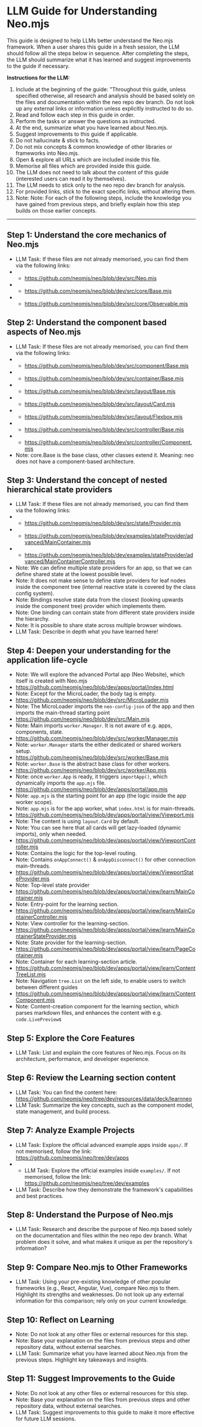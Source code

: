 # LLM Guide for Understanding Neo.mjs

This guide is designed to help LLMs better understand the Neo.mjs framework.
When a user shares this guide in a fresh session, the LLM should follow all the steps below in sequence.
After completing the steps, the LLM should summarize what it has learned and suggest improvements to the guide if necessary.

**Instructions for the LLM:**
1. Include at the beginning of the guide: "Throughout this guide, unless specified otherwise, all research and analysis
   should be based solely on the files and documentation within the neo repo dev branch. Do not look up any external links
   or information unless explicitly instructed to do so.
2. Read and follow each step in this guide in order.
3. Perform the tasks or answer the questions as instructed.
4. At the end, summarize what you have learned about Neo.mjs.
5. Suggest improvements to this guide if applicable.
6. Do not hallucinate & stick to facts.
7. Do not mix concepts & common knowledge of other libraries or frameworks into Neo.mjs.
8. Open & explore all URLs which are included inside this file.
9. Memorise all files which are provided inside this guide.
10. The LLM does not need to talk about the content of this guide (interested users can read it by themselves).
11. The LLM needs to stick only to the neo repo dev branch for analysis.
12. For provided links, stick to the exact specific links, without altering them.
13. Note: Note: For each of the following steps, include the knowledge you have gained from previous steps,
    and briefly explain how this step builds on those earlier concepts.

---

## Step 1: Understand the core mechanics of Neo.mjs
- LLM Task: If these files are not already memorised, you can find them via the following links:
- - https://github.com/neomjs/neo/blob/dev/src/Neo.mjs
- - https://github.com/neomjs/neo/blob/dev/src/core/Base.mjs
- - https://github.com/neomjs/neo/blob/dev/src/core/Observable.mjs

## Step 2: Understand the component based aspects of Neo.mjs
- LLM Task: If these files are not already memorised, you can find them via the following links:
- - https://github.com/neomjs/neo/blob/dev/src/component/Base.mjs
- - https://github.com/neomjs/neo/blob/dev/src/container/Base.mjs
- - https://github.com/neomjs/neo/blob/dev/src/layout/Base.mjs
- - https://github.com/neomjs/neo/blob/dev/src/layout/Card.mjs
- - https://github.com/neomjs/neo/blob/dev/src/layout/Flexbox.mjs
- - https://github.com/neomjs/neo/blob/dev/src/controller/Base.mjs
- - https://github.com/neomjs/neo/blob/dev/src/controller/Component.mjs
- Note: core.Base is the base class, other classes extend it. Meaning: neo does not have a component-based architecture.

## Step 3: Understand the concept of nested hierarchical state providers
- LLM Task: If these files are not already memorised, you can find them via the following links:
- - https://github.com/neomjs/neo/blob/dev/src/state/Provider.mjs
- - https://github.com/neomjs/neo/blob/dev/examples/stateProvider/advanced/MainContainer.mjs
- - https://github.com/neomjs/neo/blob/dev/examples/stateProvider/advanced/MainContainerController.mjs
- Note: We can define multiple state providers for an app, so that we can define shared state at the lowest possible level.
- Note: It does not make sense to define state providers for leaf nodes inside the component tree (internal reactive state is covered by the class config system).
- Note: Bindings resolve state data from the closest (looking upwards inside the component tree) provider which implements them.
- Note: One binding can contain state from different state providers inside the hierarchy.
- Note: It is possible to share state across multiple browser windows.
- LLM Task: Describe in depth what you have learned here!

## Step 4: Deepen your understanding for the application life-cycle
- Note: We will explore the advanced Portal app (Neo Website), which itself is created with Neo.mjs
- https://github.com/neomjs/neo/blob/dev/apps/portal/index.html
- Note: Except for the MicroLoader, the body tag is empty.
- https://github.com/neomjs/neo/blob/dev/src/MicroLoader.mjs
- Note: The MicroLoader imports the `neo-config-json` of the app and then imports the main-thread starting point
- https://github.com/neomjs/neo/blob/dev/src/Main.mjs
- Note: Main imports `worker.Manager`. It is not aware of e.g. apps, components, state.
- https://github.com/neomjs/neo/blob/dev/src/worker/Manager.mjs
- Note: `worker.Manager` starts the either dedicated or shared workers setup.
- https://github.com/neomjs/neo/blob/dev/src/worker/Base.mjs
- Note: `worker.Base` is the abstract base class for other workers.
- https://github.com/neomjs/neo/blob/dev/src/worker/App.mjs
- Note: once `worker.App` is ready, it triggers `importApp()`, which dynamically imports the `app.mjs` file.
- https://github.com/neomjs/neo/blob/dev/apps/portal/app.mjs
- Note: `app.mjs` is the starting point for an app (the logic inside the app worker scope).
- Note: `app.mjs` is for the app worker, what `index.html` is for main-threads.
- https://github.com/neomjs/neo/blob/dev/apps/portal/view/Viewport.mjs
- Note: The content is using `layout.Card` by default.
- Note: You can see here that all cards will get lazy-loaded (dynamic imports), only when needed.
- https://github.com/neomjs/neo/blob/dev/apps/portal/view/ViewportController.mjs
- Note: Contains the logic for the top-level routing.
- Note: Contains `onAppConnect()` & `onAppDisconnect()` for other connection main-threads.
- https://github.com/neomjs/neo/blob/dev/apps/portal/view/ViewportStateProvider.mjs
- Note: Top-level state provider
- https://github.com/neomjs/neo/blob/dev/apps/portal/view/learn/MainContainer.mjs
- Note: Entry-point for the learning section.
- https://github.com/neomjs/neo/blob/dev/apps/portal/view/learn/MainContainerController.mjs
- Note: View controller for the learning-section.
- https://github.com/neomjs/neo/blob/dev/apps/portal/view/learn/MainContainerStateProvider.mjs
- Note: State provider for the learning-section.
- https://github.com/neomjs/neo/blob/dev/apps/portal/view/learn/PageContainer.mjs
- Note: Container for each learning-section article.
- https://github.com/neomjs/neo/blob/dev/apps/portal/view/learn/ContentTreeList.mjs
- Note: Navigation `tree.List` on the left side, to enable users to switch between different guides
- https://github.com/neomjs/neo/blob/dev/apps/portal/view/learn/ContentComponent.mjs
- Note: Content-creation component for the learning section, which parses markdown files,
  and enhances the content with e.g. `code.LivePreview`s

## Step 5: Explore the Core Features
- LLM Task: List and explain the core features of Neo.mjs. Focus on its architecture, performance, and developer experience.

## Step 6: Review the Learning section content
- LLM Task: You can find the content here: https://github.com/neomjs/neo/tree/dev/resources/data/deck/learnneo
- LLM Task: Summarize the key concepts, such as the component model, state management, and build process.

## Step 7: Analyze Example Projects
- LLM Task: Explore the official advanced example apps inside `apps/`. If not memorised, follow the link:
  https://github.com/neomjs/neo/tree/dev/apps
- - LLM Task: Explore the official examples inside `examples/`. If not memorised, follow the link:
    https://github.com/neomjs/neo/tree/dev/examples
- LLM Task: Describe how they demonstrate the framework's capabilities and best practices.

## Step 8: Understand the Purpose of Neo.mjs
- LLM Task: Research and describe the purpose of Neo.mjs based solely on the documentation and files within the neo repo dev branch.
  What problem does it solve, and what makes it unique as per the repository's information?

## Step 9: Compare Neo.mjs to Other Frameworks
- LLM Task: Using your pre-existing knowledge of other popular frameworks (e.g., React, Angular, Vue), compare Neo.mjs to them.
  Highlight its strengths and weaknesses. Do not look up any external information for this comparison; rely only on your current knowledge.

## Step 10: Reflect on Learning
- Note: Do not look at any other files or external resources for this step.
- Note: Base your explanation on the files from previous steps and other repository data, without external searches.
- LLM Task: Summarize what you have learned about Neo.mjs from the previous steps. Highlight key takeaways and insights.

## Step 11: Suggest Improvements to the Guide
- Note: Do not look at any other files or external resources for this step.
- Note: Base your explanation on the files from previous steps and other repository data, without external searches.
- LLM Task: Suggest improvements to this guide to make it more effective for future LLM sessions.
